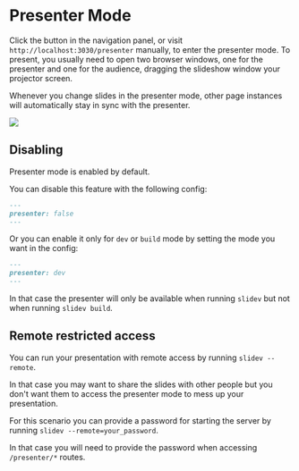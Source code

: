 # Presenter Mode

Click the <carbon-user-speaker class="inline-icon-btn"/> button in the navigation panel, or visit `http://localhost:3030/presenter` manually, to enter the presenter mode. To present, you usually need to open two browser windows, one for the presenter and one for the audience, dragging the slideshow window your projector screen.

Whenever you change slides in the presenter mode, other page instances will automatically stay in sync with the presenter.

![](/screenshots/presenter-mode.png)

## Disabling

Presenter mode is enabled by default.

You can disable this feature with the following config:

```md
---
presenter: false
---
```

Or you can enable it only for `dev` or `build` mode by setting the mode you want in the config:

```md
---
presenter: dev
---
```

In that case the presenter will only be available when running `slidev` but not when running `slidev build`.

## Remote restricted access

You can run your presentation with remote access by running `slidev --remote`.

In that case you may want to share the slides with other people but you don't want them to access the presenter mode to mess up your presentation.

For this scenario you can provide a password for starting the server by running `slidev --remote=your_password`.

In that case you will need to provide the password when accessing `/presenter/*` routes.
